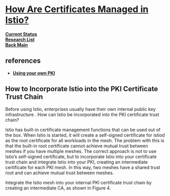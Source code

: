 # **[How Are Certificates Managed in Istio?](https://tetrate.io/blog/how-are-certificates-managed-in-istio/)**

**[Current Status](../../../../development/status/weekly/current_status.md)**\
**[Research List](../../../research_list.md)**\
**[Back Main](../../../../README.md)**

## references

- **[Using your own PKI](https://tetrate.io/blog/istio-trust/)**

## How to Incorporate Istio into the PKI Certificate Trust Chain

Before using Istio, enterprises usually have their own internal public key infrastructure . How can Istio be incorporated into the PKI certificate trust chain?

Istio has built-in certificate management functions that can be used out of the box. When Istio is started, it will create a self-signed certificate for istiod as the root certificate for all workloads in the mesh. The problem with this is that the built-in root certificate cannot achieve mutual trust between meshes if you have multiple meshes. The correct approach is not to use Istio’s self-signed certificate, but to incorporate Istio into your certificate trust chain and integrate Istio into your PKI, creating an intermediate certificate for each PKI mesh. In this way, two meshes have a shared trust root and can achieve mutual trust between meshes.

Integrate the Istio mesh into your internal PKI certificate trust chain by creating an intermediate CA, as shown in Figure 4.
